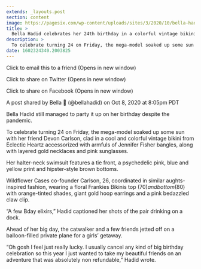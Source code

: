 ```yaml
--- 
extends: _layouts.post 
section: content 
image: https://pagesix.com/wp-content/uploads/sites/3/2020/10/bella-hadid-birthday-bikini.jpg?quality=90&strip=all&w=1200 
title: > 
  Bella Hadid celebrates her 24th birthday in a colorful vintage bikini 
description: > 
  To celebrate turning 24 on Friday, the mega-model soaked up some sun with her friend Devon Carlson, clad in a cool and colorful vintage bikini from Eclectic Heartz accessorized with armfuls of Jennifer Fisher bangles, along with layered gold necklaces and pink sunglasses.Her halter-neck swimsuit features a tie front, a psychedelic pink, blue and yellow print and hipster-style brown bottoms.“A few Bday elixirs,” Hadid captioned her shots of the pair drinking on a dock.Ahead of her big day, the catwalker and a few friends jetted off on a balloon-filled private plane for a girls’ getaway.I usually cancel any kind of big birthday celebration so this year I just wanted to take my beautiful friends on an adventure that was absolutely non refundable,” Hadid wrote. 
date: 1602324340.2003825 
--- 
```

Click to email this to a friend (Opens in new window)

Click to share on Twitter (Opens in new window)

Click to share on Facebook (Opens in new window)

A post shared by Bella 🦋 (@bellahadid) on Oct 8, 2020 at 8:05pm PDT

Bella Hadid still managed to party it up on her birthday despite the pandemic.

To celebrate turning 24 on Friday, the mega-model soaked up some sun with her friend Devon Carlson, clad in a cool and colorful vintage bikini from Eclectic Heartz accessorized with armfuls of Jennifer Fisher bangles, along with layered gold necklaces and pink sunglasses.

Her halter-neck swimsuit features a tie front, a psychedelic pink, blue and yellow print and hipster-style brown bottoms.

Wildflower Cases co-founder Carlson, 26, coordinated in similar aughts-inspired fashion, wearing a floral Frankies Bikinis top ($70) and bottom ($80) with orange-tinted shades, giant gold hoop earrings and a pink bedazzled claw clip.

“A few Bday elixirs,” Hadid captioned her shots of the pair drinking on a dock.

Ahead of her big day, the catwalker and a few friends jetted off on a balloon-filled private plane for a girls’ getaway.

“Oh gosh I feel just really lucky. I usually cancel any kind of big birthday celebration so this year I just wanted to take my beautiful friends on an adventure that was absolutely non refundable,” Hadid wrote.
